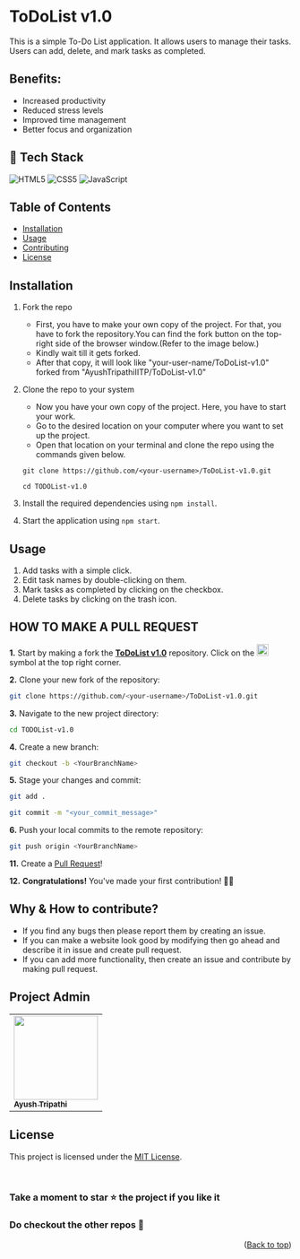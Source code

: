 # ToDoList v1.0

This is a simple To-Do List application. It allows users to manage their tasks. Users can add, delete, and mark tasks as completed.

## Benefits:

- Increased productivity
- Reduced stress levels
- Improved time management
- Better focus and organization

## 🧰 Tech Stack

![HTML5](https://img.shields.io/badge/HTML5-E34F26?style=for-the-badge&logo=html5&logoColor=white)
![CSS5](https://img.shields.io/badge/CSS3-1572B6?style=for-the-badge&logo=css3&logoColor=white)
![JavaScript](https://img.shields.io/badge/-JavaScript-FE7601?style=for-the-badge&logo=javascript)

## Table of Contents

- [Installation](#installation)
- [Usage](#usage)
- [Contributing](#contributing)
- [License](#license)

## Installation

1. Fork the repo

   - First, you have to make your own copy of the project. For that, you have to fork the repository.You can find the fork button on the top-right side of the browser window.(Refer to the image below.)
   - Kindly wait till it gets forked.
   - After that copy, it will look like "your-user-name/ToDoList-v1.0" forked from "AyushTripathiIITP/ToDoList-v1.0"

2. Clone the repo to your system

   - Now you have your own copy of the project. Here, you have to start your work.
   - Go to the desired location on your computer where you want to set up the project.
   - Open that location on your terminal and clone the repo using the commands given below.

   ```
   git clone https://github.com/<your-username>/ToDoList-v1.0.git
   ```

   ```
   cd TODOList-v1.0
   ```

3. Install the required dependencies using `npm install`.

4. Start the application using `npm start`.

## Usage

1.  Add tasks with a simple click.
2.  Edit task names by double-clicking on them.
3.  Mark tasks as completed by clicking on the checkbox.
4.  Delete tasks by clicking on the trash icon.

## HOW TO MAKE A PULL REQUEST

**1.** Start by making a fork the [**ToDoList v1.0**](https://github.com/AyushTripathiIITP/ToDoList-v1.0/) repository. Click on the <a href="https://github.com/AyushTripathiIITP/ToDoList-v1.0/fork"><img src="https://i.imgur.com/G4z1kEe.png" height="21" width="21"></a> symbol at the top right corner.

**2.** Clone your new fork of the repository:

```bash
git clone https://github.com/<your-username>/ToDoList-v1.0.git
```

**3.** Navigate to the new project directory:

```bash
cd TODOList-v1.0
```

**4.** Create a new branch:

```bash
git checkout -b <YourBranchName>
```

**5.** Stage your changes and commit:

```bash
git add .
```

```bash
git commit -m "<your_commit_message>"
```

**6.** Push your local commits to the remote repository:

```bash
git push origin <YourBranchName>
```

**11.** Create a [Pull Request](https://help.github.com/en/github/collaborating-with-issues-and-pull-requests/creating-a-pull-request)!

**12.** **Congratulations!** You've made your first contribution! 🙌🏼

## Why & How to contribute?

- If you find any bugs then please report them by creating an issue.
- If you can make a website look good by modifying then go ahead and describe it in issue and create pull request.
- If you can add more functionality, then create an issue and contribute by making pull request.

<a name="project-admin"></a>

## Project Admin

<table>
        <tr>
            <td align="centre"><a href="https://github.com/AyushTripathiIITP"><img alt=""
                        src="https://avatars.githubusercontent.com/u/101452500?v=4" width="150px;" height="150px;"><br><sub><b> Ayush Tripathi
                        </b></sub></a><br></td> </a></td>
</table>

## License

This project is licensed under the [MIT License](LICENSE).

<br>

<h3><b>Take a moment to star ⭐ the project if you like it</b></h3>
    <h3>Do checkout the other repos 💫</h3>

</div>
<p align="right">(<a href="#top">Back to top</a>)</p>

